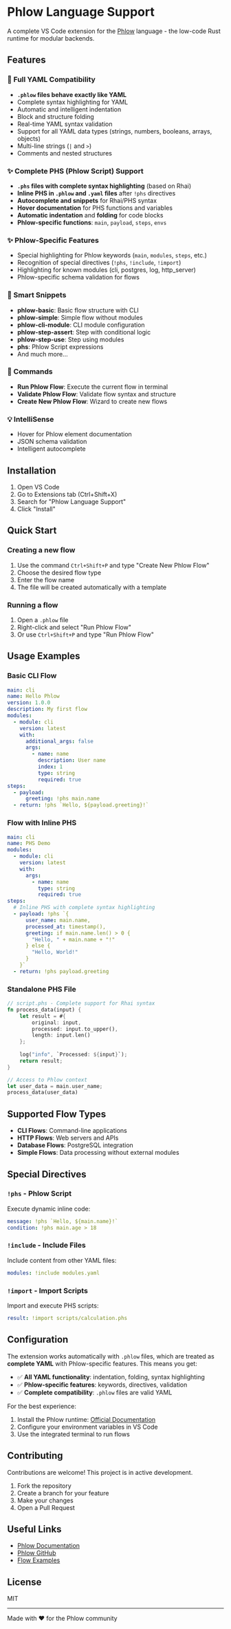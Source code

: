 # Phlow Language Support

A complete VS Code extension for the [Phlow](https://phlow.dev) language - the low-code Rust runtime for modular backends.

## Features

### 🎨 Full YAML Compatibility
- **`.phlow` files behave exactly like YAML**
- Complete syntax highlighting for YAML
- Automatic and intelligent indentation
- Block and structure folding
- Real-time YAML syntax validation
- Support for all YAML data types (strings, numbers, booleans, arrays, objects)
- Multi-line strings (`|` and `>`)
- Comments and nested structures

### ✨ Complete PHS (Phlow Script) Support
- **`.phs` files with complete syntax highlighting** (based on Rhai)
- **Inline PHS in `.phlow` and `.yaml` files** after `!phs` directives
- **Autocomplete and snippets** for Rhai/PHS syntax
- **Hover documentation** for PHS functions and variables
- **Automatic indentation** and **folding** for code blocks
- **Phlow-specific functions**: `main`, `payload`, `steps`, `envs`

### ✨ Phlow-Specific Features
- Special highlighting for Phlow keywords (`main`, `modules`, `steps`, etc.)
- Recognition of special directives (`!phs`, `!include`, `!import`)
- Highlighting for known modules (cli, postgres, log, http_server)
- Phlow-specific schema validation for flows

### 📝 Smart Snippets
- **phlow-basic**: Basic flow structure with CLI
- **phlow-simple**: Simple flow without modules
- **phlow-cli-module**: CLI module configuration
- **phlow-step-assert**: Step with conditional logic
- **phlow-step-use**: Step using modules
- **phs**: Phlow Script expressions
- And much more...

### 🔧 Commands
- **Run Phlow Flow**: Execute the current flow in terminal
- **Validate Phlow Flow**: Validate flow syntax and structure
- **Create New Phlow Flow**: Wizard to create new flows

### 💡 IntelliSense
- Hover for Phlow element documentation
- JSON schema validation
- Intelligent autocomplete

## Installation

1. Open VS Code
2. Go to Extensions tab (Ctrl+Shift+X)
3. Search for "Phlow Language Support"
4. Click "Install"

## Quick Start

### Creating a new flow

1. Use the command `Ctrl+Shift+P` and type "Create New Phlow Flow"
2. Choose the desired flow type
3. Enter the flow name
4. The file will be created automatically with a template

### Running a flow

1. Open a `.phlow` file
2. Right-click and select "Run Phlow Flow"
3. Or use `Ctrl+Shift+P` and type "Run Phlow Flow"

## Usage Examples

### Basic CLI Flow
```yaml
main: cli
name: Hello Phlow
version: 1.0.0
description: My first flow
modules:
  - module: cli
    version: latest
    with:
      additional_args: false
      args:
        - name: name
          description: User name
          index: 1
          type: string
          required: true
steps:
  - payload:
      greeting: !phs main.name
  - return: !phs `Hello, ${payload.greeting}!`
```

### Flow with Inline PHS
```yaml
main: cli
name: PHS Demo
modules:
  - module: cli
    version: latest
    with:
      args:
        - name: name
          type: string
          required: true
steps:
  # Inline PHS with complete syntax highlighting
  - payload: !phs `{
      user_name: main.name,
      processed_at: timestamp(),
      greeting: if main.name.len() > 0 {
        "Hello, " + main.name + "!"
      } else {
        "Hello, World!"
      }
    }`
  - return: !phs payload.greeting
```

### Standalone PHS File
```rust
// script.phs - Complete support for Rhai syntax
fn process_data(input) {
    let result = #{
        original: input,
        processed: input.to_upper(),
        length: input.len()
    };
    
    log("info", `Processed: ${input}`);
    return result;
}

// Access to Phlow context
let user_data = main.user_name;
process_data(user_data)
```

## Supported Flow Types

- **CLI Flows**: Command-line applications
- **HTTP Flows**: Web servers and APIs
- **Database Flows**: PostgreSQL integration
- **Simple Flows**: Data processing without external modules

## Special Directives

### `!phs` - Phlow Script
Execute dynamic inline code:
```yaml
message: !phs `Hello, ${main.name}!`
condition: !phs main.age > 18
```

### `!include` - Include Files
Include content from other YAML files:
```yaml
modules: !include modules.yaml
```

### `!import` - Import Scripts
Import and execute PHS scripts:
```yaml
result: !import scripts/calculation.phs
```

## Configuration

The extension works automatically with `.phlow` files, which are treated as **complete YAML** with Phlow-specific features. This means you get:

- ✅ **All YAML functionality**: indentation, folding, syntax highlighting
- ✅ **Phlow-specific features**: keywords, directives, validation
- ✅ **Complete compatibility**: `.phlow` files are valid YAML

For the best experience:

1. Install the Phlow runtime: [Official Documentation](https://phlow.dev/docs/intro)
2. Configure your environment variables in VS Code
3. Use the integrated terminal to run flows

## Contributing

Contributions are welcome! This project is in active development.

1. Fork the repository
2. Create a branch for your feature
3. Make your changes
4. Open a Pull Request

## Useful Links

- [Phlow Documentation](https://phlow.dev/docs/intro)
- [Phlow GitHub](https://github.com/phlowdotdev/phlow)
- [Flow Examples](https://github.com/phlowdotdev/phlow/tree/main/examples)

## License

MIT

---

Made with ❤️ for the Phlow community
